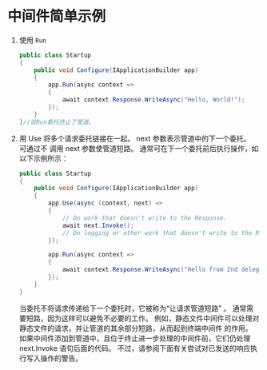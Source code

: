 # 中间件简单示例

1. 使用 `Run`

    ``` C#
    public class Startup
    {
        public void Configure(IApplicationBuilder app)
        {
            app.Run(async context =>
            {
                await context.Response.WriteAsync("Hello, World!");
            });
        }
    }//该Run委托终止了管道。
    ```

2. 用 Use 将多个请求委托链接在一起。 next 参数表示管道中的下一个委托。 可通过不 调用 next 参数使管道短路。 通常可在下一个委托前后执行操作，如以下示例所示：

    ```C#
    public class Startup
    {
        public void Configure(IApplicationBuilder app)
        {
            app.Use(async (context, next) =>
            {
                // Do work that doesn't write to the Response.
                await next.Invoke();
                // Do logging or other work that doesn't write to the Response.
            });

            app.Run(async context =>
            {
                await context.Response.WriteAsync("Hello from 2nd delegate.");
            });
        }
    }
    ```

    当委托不将请求传递给下一个委托时，它被称为“让请求管道短路” 。 通常需要短路，因为这样可以避免不必要的工作。 例如，静态文件中间件可以处理对静态文件的请求，并让管道的其余部分短路，从而起到终端中间件 的作用。 如果中间件添加到管道中，且位于终止进一步处理的中间件前，它们仍处理 next.Invoke 语句后面的代码。 不过，请参阅下面有关尝试对已发送的响应执行写入操作的警告。
